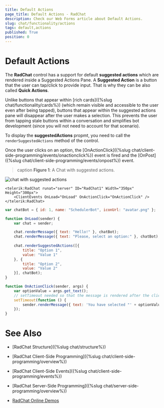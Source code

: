```yaml
---
title: Default Actions 
page_title: Default Actions - RadChat
description: Check our Web Forms article about Default Actions.
slug: chat/functionality/actions
tags: default,actions
published: True
position: 0
---
```


# Default Actions

The **RadChat** control has a support for default **suggested actions** which are rendered inside a Suggested Actions Pane. A **Suggested Action** is a button that the user can tap/click to provide input. That is why they can be also called **Quick Actions**.

Unlike buttons that appear within [rich cards]({%slug chat/functionality/cards%}) (which remain visible and accessible to the user even after being tapped), buttons that appear within the suggested actions pane will disappear after the user makes a selection. This prevents the user from tapping stale buttons within a conversation and simplifies bot development (since you will not need to account for that scenario). 

To display the **suggestedActions** propmt, you need to call  the `renderSuggestedActions` method of the control.

Once the user clicks on an option, the [OnActionClick]({%slug chat/client-side-programming/events/onactionclick%}) event is fired and the [OnPost]({%slug chat/client-side-programming/events/onpost%}) event.

>caption **Figure 1**: A Chat with suggested actions.

![chat with suggested actions](../images/chat-suggested-actions-full.gif)

````ASP.NET
<telerik:RadChat runat="server" ID="RadChat1" Width="350px" Height="300px">
    <ClientEvents OnLoad="OnLoad" OnActionClick="OnActionClick" />
</telerik:RadChat>
 ````

````JavaScript
var chatBot = { id: 1, name: "SchedulerBot", iconUrl: "avatar.png" };

function OnLoad(sender) {
    var chat = sender;

    chat.renderMessage({ text: "Hello!" }, chatBot);
    chat.renderMessage({ text: "Please, select an option:" }, chatBot);
    
    chat.renderSuggestedActions([{
        title: "Option 1",
        value: "Value 1"
    }, {
        title: "Option 2",
        value: "Value 2"
    }], chatBot);
}

function OnActionClick(sender, args) {
    var optionValue = args.get_text();
    // setTimeout needed so that the message is rendered after the clicked option is rendered
    setTimeout(function () {
        sender.renderMessage({ text: 'You have selected "' + optionValue + '"' }, chatBot);
    });
}
````




# See Also

 * [RadChat Structure]({%slug chat/structure%})

 * [RadChat Client-Side Programming]({%slug chat/client-side-programming/overview%})

 * [RadChat Client-Side Events]({%slug chat/client-side-programming/events%})

 * [RadChat Server-Side Programming]({%slug chat/server-side-programming/overview%})

 * [RadChat Online Demos](https://demos.telerik.com/aspnet-ajax/chat/overview/defaultcs.aspx)

 
